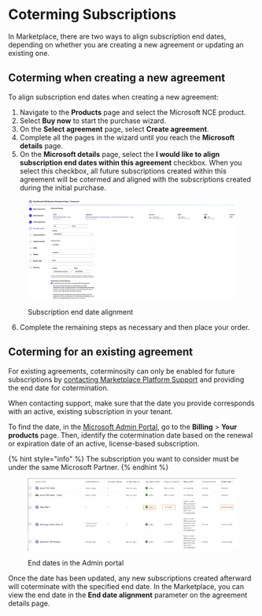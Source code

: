 # Coterming Subscriptions

In Marketplace, there are two ways to align subscription end dates, depending on whether you are creating a new agreement or updating an existing one.

## Coterming when creating a new agreement

To align subscription end dates when creating a new agreement:

1. Navigate to the **Products** page and select the Microsoft NCE product.
2. Select **Buy now** to start the purchase wizard.
3. On the **Select agreement** page, select **Create agreement**.&#x20;
4. Complete all the pages in the wizard until you reach the **Microsoft details** page.
5. On the **Microsoft details** page, select the **I would like to align subscription end dates within this agreement** checkbox. When you select this checkbox, all future subscriptions created within this agreement will be cotermed and aligned with the subscriptions created during the initial purchase.

<figure><img src="../../../.gitbook/assets/coterm_subscription.png" alt=""><figcaption><p>Subscription end date alignment</p></figcaption></figure>

6. Complete the remaining steps as necessary and then place your order.&#x20;

## Coterming for an existing agreement

For existing agreements, coterminosity can only be enabled for future subscriptions by [contacting Marketplace Platform Support](../../../help-and-support/contact-support.md) and providing the end date for cotermination.&#x20;

When contacting support, make sure that the date you provide corresponds with an active, existing subscription in your tenant.&#x20;

To find the date, in the [Microsoft Admin Portal](https://admin.microsoft.com/), go to the **Billing** > **Your products** page. Then, identify the cotermination date based on the renewal or expiration date of an active, license-based subscription.&#x20;

{% hint style="info" %}
The subscription you want to consider must be under the same Microsoft Partner.
{% endhint %}

<figure><img src="../../../.gitbook/assets/coterm_admin_portal.png" alt=""><figcaption><p>End dates in the Admin portal</p></figcaption></figure>

Once the date has been updated, any new subscriptions created afterward will coterminate with the specified end date. In the Marketplace, you can view the end date in the **End date alignment** parameter on the agreement details page.
